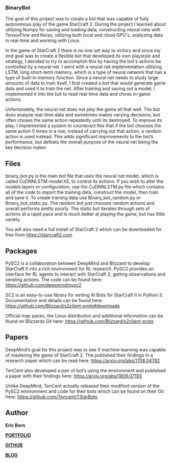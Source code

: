 ### BinaryBot
The goal of this project was to create a bot that was capable of fully autonomous play of the game StarCraft 2. During the project I learned about utilizing Numpy for saving and loading data, constructing neural nets with TensorFlow and Keras, utilizing both local and cloud GPU's, analyzing data in real-time and working with Linux.

In the game of StarCraft 2 there is no one set way to victory and since my end goal was to create a flexible bot that developed its own playstyle and strategy, I decided to try to accomplish this by having the bot's actions be controlled by a neural net. I went with a neural net implementation utilizing LSTM, long short-term memory, which is a type of neural network that has a type of built-in memory function. Since a neural net needs to study large amounts of data to train itself, I first created a bot that would generate game data and used it to train the net. After training and saving out a model, I implemented it into the bot to read real-time data and chose in-game actions. 

Unfortunately, the neural net does not play the game all that well. The bot does analyze real-time data and sometimes makes varying decisions, but often choses the same action repeatedly until its destroyed. To improve its play, I implemented a system to counteract this that if the bot chooses the same action 5 times in a row, instead of carrying out that action, a random action is used instead. This adds significant improvements to the bot’s performance, but defeats the overall purpose of the neural net being the key decision maker.

## Files
binary_bot.py is the main bot file that uses the neural net model, which is called CuDNNLSTM-model.h5, to control its actions. If you wish to alter the models layers or configuration, use the CuDNNLSTM.py file which contains all of the code to import the training data, construct the model, then train and save it. To create training data use Binary_bot_random.py or Binary_bot_static.py. The random bot just chooses random actions and overall performs pretty poorly. The static bot iterates through sets of actions at a rapid pace and is much better at playing the game, but has little variety.

You will also need a full install of StarCraft 2 which can be downloaded for free from https://starcraft2.com

## Packages
PySC2 is a collaboration between DeepMind and Blizzard to develop StarCraft II into a rich environment for RL research. PySC2 provides an interface for RL agents to interact with StarCraft 2, getting observations and sending actions. The code can be found here: https://github.com/deepmind/pysc2

SC2 is an easy-to-use library for writing AI Bots for StarCraft II in Python 3. Documentation and details can be found here: https://github.com/Blizzard/s2client-proto#downloads

Official map packs, the Linux distribution and additional information can be found on Blizzards Git here: https://github.com/Blizzard/s2client-proto

## Papers
DeepMind’s goal for this project was to see if machine learning was capable of mastering the game of StarCraft 2. The published their findings in a research paper which can be read here: https://arxiv.org/abs/1708.04782

TenCent also developed a pair of bot’s using the environment and published a paper with their findings here: https://arxiv.org/abs/1809.07193

Unlike DeepMind, TenCent actually released their modified version of the PySC2 environment and code for their bots which can be found on their Git here: https://github.com/Tencent/TStarBots

## Author
**Eric Born**

[**PORTFOLIO**](https://ericborn.github.io)

[**GITHUB**](https://github.com/ericborn)

[**BLOG**](https://medium.com/@eric.born85)
